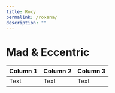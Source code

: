 ```yaml
---
title: Roxy
permalink: /roxana/
description: ""
---
```

# Mad & Eccentric

| Column 1 | Column 2 | Column 3 |
| -------- | -------- | -------- |
| Text     | Text     | Text     |

